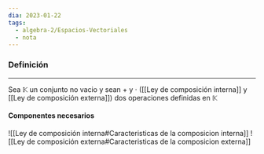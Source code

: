 ```yaml
---
dia: 2023-01-22
tags:
  - algebra-2/Espacios-Vectoriales
  - nota
---
```

### Definición
---
Sea $\mathbb{K}$  un conjunto no vacio y sean $+$ y $\cdot$ ([[Ley de composición interna]] y [[Ley de composición externa]]) dos operaciones definidas en $\mathbb{K}$

#### Componentes necesarios
![[Ley de composición interna#Caracteristicas de la composicion interna]] ![[Ley de composición externa#Caracteristicas de la composicion externa]]